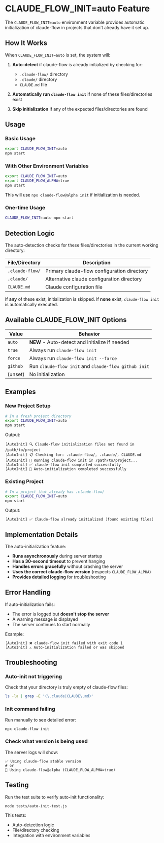 # CLAUDE_FLOW_INIT=auto Feature

The `CLAUDE_FLOW_INIT=auto` environment variable provides automatic initialization of claude-flow in projects that don't already have it set up.

## How It Works

When `CLAUDE_FLOW_INIT=auto` is set, the system will:

1. **Auto-detect** if claude-flow is already initialized by checking for:
   - `.claude-flow/` directory
   - `.claude/` directory
   - `CLAUDE.md` file

2. **Automatically run `claude-flow init`** if none of these files/directories exist

3. **Skip initialization** if any of the expected files/directories are found

## Usage

### Basic Usage

```bash
export CLAUDE_FLOW_INIT=auto
npm start
```

### With Other Environment Variables

```bash
export CLAUDE_FLOW_INIT=auto
export CLAUDE_FLOW_ALPHA=true
npm start
```

This will use `npx claude-flow@alpha init` if initialization is needed.

### One-time Usage

```bash
CLAUDE_FLOW_INIT=auto npm start
```

## Detection Logic

The auto-detection checks for these files/directories in the current working directory:

| File/Directory | Description |
|----------------|-------------|
| `.claude-flow/` | Primary claude-flow configuration directory |
| `.claude/` | Alternative claude configuration directory |
| `CLAUDE.md` | Claude configuration file |

If **any** of these exist, initialization is skipped.
If **none** exist, `claude-flow init` is automatically executed.

## Available CLAUDE_FLOW_INIT Options

| Value | Behavior |
|-------|----------|
| `auto` | **NEW** - Auto-detect and initialize if needed |
| `true` | Always run `claude-flow init` |
| `force` | Always run `claude-flow init --force` |
| `github` | Run `claude-flow init` and `claude-flow github init` |
| (unset) | No initialization |

## Examples

### New Project Setup

```bash
# In a fresh project directory
export CLAUDE_FLOW_INIT=auto
npm start
```

Output:
```
[AutoInit] 🔍 Claude-flow initialization files not found in /path/to/project
[AutoInit] 📋 Checking for: .claude-flow/, .claude/, CLAUDE.md
[AutoInit] 🚀 Running claude-flow init in /path/to/project...
[AutoInit] ✅ claude-flow init completed successfully
[AutoInit] 🎉 Auto-initialization completed successfully
```

### Existing Project

```bash
# In a project that already has .claude-flow/
export CLAUDE_FLOW_INIT=auto
npm start
```

Output:
```
[AutoInit] ✅ Claude-flow already initialized (found existing files)
```

## Implementation Details

The auto-initialization feature:

- **Runs asynchronously** during server startup
- **Has a 30-second timeout** to prevent hanging
- **Handles errors gracefully** without crashing the server
- **Uses the correct claude-flow version** (respects `CLAUDE_FLOW_ALPHA`)
- **Provides detailed logging** for troubleshooting

## Error Handling

If auto-initialization fails:
- The error is logged but **doesn't stop the server**
- A warning message is displayed
- The server continues to start normally

Example:
```
[AutoInit] ❌ claude-flow init failed with exit code 1
[AutoInit] ⚠️ Auto-initialization failed or was skipped
```

## Troubleshooting

### Auto-init not triggering

Check that your directory is truly empty of claude-flow files:
```bash
ls -la | grep -E '(\.claude|CLAUDE\.md)'
```

### Init command failing

Run manually to see detailed error:
```bash
npx claude-flow init
```

### Check what version is being used

The server logs will show:
```
✅ Using claude-flow stable version
# or
🔬 Using claude-flow@alpha (CLAUDE_FLOW_ALPHA=true)
```

## Testing

Run the test suite to verify auto-init functionality:

```bash
node tests/auto-init-test.js
```

This tests:
- Auto-detection logic
- File/directory checking
- Integration with environment variables